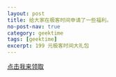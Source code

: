 ```yaml
---
layout: post
title: 给大家在极客时间申请了一些福利。
no-post-nav: true
category: geektime
tags: [geektime]
excerpt: 199 元极客时间大礼包
---
```



[点击我来领取](http://gk.link/a/103Gb )